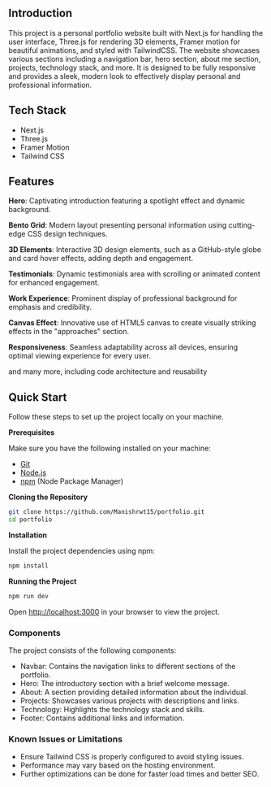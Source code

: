 
## <a name="introduction">Introduction</a>

This project is a personal portfolio website built with Next.js for handling the user interface, Three.js for rendering 3D elements, Framer motion for beautiful animations, and styled with TailwindCSS. The website showcases various sections including a navigation bar, hero section, about me section, projects, technology stack, and more. It is designed to be fully responsive and provides a sleek, modern look to effectively display personal and professional information.


## <a name="tech-stack">Tech Stack</a>

- Next.js
- Three.js
- Framer Motion
- Tailwind CSS

## <a name="features">Features</a>

**Hero**: Captivating introduction featuring a spotlight effect and dynamic background.

**Bento Grid**: Modern layout presenting personal information using cutting-edge CSS design techniques.

**3D Elements**:  Interactive 3D design elements, such as a GitHub-style globe and card hover effects, adding depth and engagement.

**Testimonials**: Dynamic testimonials area with scrolling or animated content for enhanced engagement.

**Work Experience**: Prominent display of professional background for emphasis and credibility.

**Canvas Effect**: Innovative use of HTML5 canvas to create visually striking effects in the "approaches" section.

**Responsiveness**: Seamless adaptability across all devices, ensuring optimal viewing experience for every user.

and many more, including code architecture and reusability 

## <a name="quick-start">Quick Start</a>

Follow these steps to set up the project locally on your machine.

**Prerequisites**

Make sure you have the following installed on your machine:

- [Git](https://git-scm.com/)
- [Node.js](https://nodejs.org/en)
- [npm](https://www.npmjs.com/) (Node Package Manager)

**Cloning the Repository**

```bash
git clone https://github.com/Manishrwt15/portfolio.git
cd portfolio
```

**Installation**

Install the project dependencies using npm:

```bash
npm install
```

**Running the Project**

```bash
npm run dev
```

Open [http://localhost:3000](http://localhost:3000) in your browser to view the project.

### Components
The project consists of the following components:

- Navbar: Contains the navigation links to different sections of the portfolio.
- Hero: The introductory section with a brief welcome message.
- About: A section providing detailed information about the individual.
- Projects: Showcases various projects with descriptions and links.
- Technology: Highlights the technology stack and skills.
- Footer: Contains additional links and information.

### Known Issues or Limitations
- Ensure Tailwind CSS is properly configured to avoid styling issues.
- Performance may vary based on the hosting environment.
- Further optimizations can be done for faster load times and better SEO.

